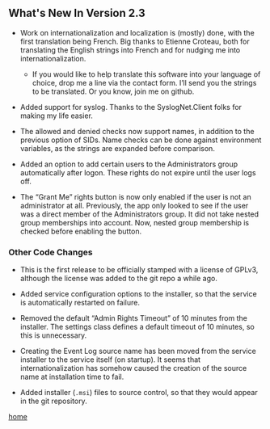 ## What's New In Version 2.3

- Work on internationalization and localization is (mostly) done, with the first translation being French. Big thanks to Etienne Croteau, both for translating the English strings into French and for nudging me into internationalization.

  - If you would like to help translate this software into your language of choice, drop me a line via the contact form. I’ll send you the strings to be translated. Or you know, join me on github.

- Added support for syslog. Thanks to the SyslogNet.Client folks for making my life easier.

- The allowed and denied checks now support names, in addition to the previous option of SIDs. Name checks can be done against environment variables, as the strings are expanded before comparison.

- Added an option to add certain users to the Administrators group automatically after logon. These rights do not expire until the user logs off.

- The “Grant Me” rights button is now only enabled if the user is not an administrator at all. Previously, the app only looked to see if the user was a direct member of the Administrators group. It did not take nested group memberships into account. Now, nested group membership is checked before enabling the button.

### Other Code Changes

- This is the first release to be officially stamped with a license of GPLv3, although the license was added to the git repo a while ago.

- Added service configuration options to the installer, so that the service is automatically restarted on failure.

- Removed the default “Admin Rights Timeout” of 10 minutes from the installer. The settings class defines a default timeout of 10 minutes, so this is unnecessary.

- Creating the Event Log source name has been moved from the service installer to the service itself (on startup). It seems that internationalization has somehow caused the creation of the source name at installation time to fail.

- Added installer (`.msi`) files to source control, so that they would appear in the git repository.


[home](/ "Make Me Admin home page") 